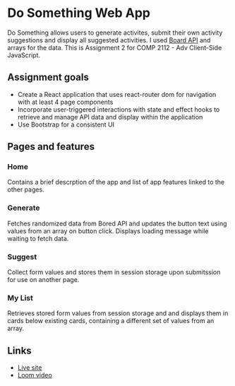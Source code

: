 # Do Something Web App
Do Something allows users to generate activites, submit their own activity suggestions and display all suggested activities. I used <a href="https://boredapi.com/">Board API</a> and arrays for the data.
This is Assignment 2 for COMP 2112 - Adv Client-Side JavaScript.

## Assignment goals
- Create a React application that uses react-router dom for navigation with at least 4 page components
- Incorporate user-triggered interactions with state and effect hooks to retrieve and manage API data and display within the application
- Use Bootstrap for a consistent UI

## Pages and features
### Home
Contains a brief descrption of the app and list of app features linked to the other pages.
### Generate
Fetches randomized data from Bored API and updates the button text using values from an array on button click. Displays loading message while waiting to fetch data.
### Suggest
Collect form values and stores them in session storage upon submitssion for use on another page.
### My List
Retrieves stored form values from session storage and and displays them in cards below existing cards, containing a different set of values from an array.

## Links
- <a href="https://www.do-something-app.onrender.com">Live site</a>
- <a href="https://www.loom.com/share/e843659223dc4b9aab4eab84a873b188?sid=beddfadb-f2ab-4e11-aac3-954ed41b5e71">Loom video</a>
